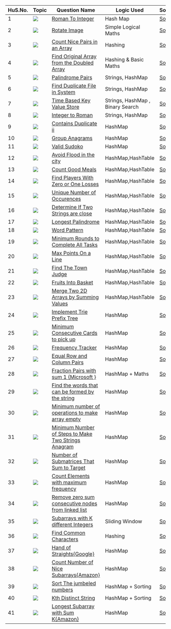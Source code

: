 HuS.No. | Topic | Question Name | Logic Used | Solution | Status |
------|---------------|------------|-------|------|------|
1 | ![](https://img.shields.io/badge/HashMaps-f0772b?style=for-the-badge&logo=array&logoColor=black) | [Roman To Integer](https://leetcode.com/problems/roman-to-integer/) | Hash Map | [Solution](https://github.com/himanshugupta09/LEETCODE_SOLUTIONS/blob/main/HashMaps_problems/Roman%20To%20Integer.cpp) | ✅ |
2 | ![](https://img.shields.io/badge/HashMaps-f0772b?style=for-the-badge&logo=array&logoColor=black) | [Rotate Image](https://leetcode.com/problems/rotate-image/) | Simple Logical Maths | [Solution](https://github.com/himanshugupta09/LEETCODE_SOLUTIONS/blob/main/HashMaps_problems/Rotate%20Image.py) | ✅ |
3 | ![](https://img.shields.io/badge/HashMaps-f0772b?style=for-the-badge&logo=array&logoColor=black) | [Count Nice Pairs in an Array](https://leetcode.com/problems/count-nice-pairs-in-an-array/) | Hashing| [Solution](https://github.com/himanshugupta09/LEETCODE_SOLUTIONS/blob/main/HashMaps_problems/Count%20Nice%20Pairs%20in%20an%20Array.cpp) | ✅ |
4 | ![](https://img.shields.io/badge/HashMaps-f0772b?style=for-the-badge&logo=array&logoColor=black) | [Find Original Array from the Doubled Array](https://leetcode.com/problems/find-original-array-from-doubled-array/) |Hashing & Basic Maths | [Solution](https://github.com/himanshugupta09/LEETCODE_SOLUTIONS/blob/main/HashMaps_problems/Find%20Original%20Array%20From%20Doubled%20Array.cpp) | ✅ |
5 | ![](https://img.shields.io/badge/HashMaps-f0772b?style=for-the-badge&logo=array&logoColor=black) | [Palindrome Pairs](https://leetcode.com/problems/palindrome-pairs/) |Strings, HashMap | [Solution](https://github.com/himanshugupta09/LEETCODE_SOLUTIONS/blob/main/HashMaps_problems/Palindrome%20Pairs.cpp) | ✅ |
6 | ![](https://img.shields.io/badge/HashMaps-f0772b?style=for-the-badge&logo=array&logoColor=black) | [Find Duplicate File in System](https://leetcode.com/problems/find-duplicate-file-in-system/) |Strings, HashMap | [Solution](https://github.com/himanshugupta09/LEETCODE_SOLUTIONS/blob/main/HashMaps_problems/Find%20Duplicate%20File%20in%20a%20System.cpp) | ✅ |
7 | ![](https://img.shields.io/badge/HashMaps-f0772b?style=for-the-badge&logo=array&logoColor=black) | [Time Based Key Value Store](https://leetcode.com/problems/time-based-key-value-store/) |Strings, HashMap , Binary Search| [Solution](https://github.com/himanshugupta09/LEETCODE_SOLUTIONS/blob/main/HashMaps_problems/time-based-key-value-store.cpp) | ✅ |
8 | ![](https://img.shields.io/badge/HashMaps-f0772b?style=for-the-badge&logo=array&logoColor=black) | [Integer to Roman](https://leetcode.com/problems/integer-to-roman/) |Strings, HashMap | [Solution](https://github.com/himanshugupta09/LEETCODE_SOLUTIONS/blob/main/HashMaps_problems/integer-to-roman.cpp) | ✅ |
9 | ![](https://img.shields.io/badge/HashMaps-f0772b?style=for-the-badge&logo=array&logoColor=black) | [Contains Duplicate ii](https://leetcode.com/problems/contains-duplicate-ii/) | HashMap | [Solution](https://github.com/himanshugupta09/LEETCODE_SOLUTIONS/blob/main/HashMaps_problems/contains-duplicate-ii.cpp) | ✅ |
10 | ![](https://img.shields.io/badge/HashMaps-f0772b?style=for-the-badge&logo=array&logoColor=black) | [Group Anagrams](https://leetcode.com/problems/group-anagrams/) | HashMap | [Solution](https://github.com/himanshugupta09/LEETCODE_SOLUTIONS/blob/main/HashMaps_problems/group-anagrams.cpp) | ✅ |
11 | ![](https://img.shields.io/badge/HashMaps-f0772b?style=for-the-badge&logo=array&logoColor=black) | [Valid Sudoko](https://leetcode.com/problems/valid-sudoko/) | HashMap | [Solution](https://github.com/himanshugupta09/LEETCODE_SOLUTIONS/blob/main/HashMaps_problems/valid-sudoko.cpp) | ✅ |
12 | ![](https://img.shields.io/badge/HashMaps-f0772b?style=for-the-badge&logo=array&logoColor=black) | [Avoid Flood in the city](https://leetcode.com/problems/avoid-flood-in-the-city/) | HashMap,HashTable | [Solution](https://github.com/himanshugupta09/LEETCODE_SOLUTIONS/blob/main/HashMaps_problems/avoid-flood-in-the-city.cpp) | ✅ |
13 | ![](https://img.shields.io/badge/HashMaps-f0772b?style=for-the-badge&logo=array&logoColor=black) | [Count Good Meals](https://leetcode.com/problems/count-good-meals/) | HashMap,HashTable | [Solution](https://github.com/himanshugupta09/LEETCODE_SOLUTIONS/blob/main/HashMaps_problems/count-good-meals.cpp) | ✅ |
14 | ![](https://img.shields.io/badge/HashMaps-f0772b?style=for-the-badge&logo=array&logoColor=black) | [Find Players With Zero or One Losses](https://leetcode.com/problems/find-players-with-zero-or-one-losses/) | HashMap,HashTable | [Solution](https://github.com/himanshugupta09/LEETCODE_SOLUTIONS/blob/main/HashMaps_problems/find-players-with-zero-or-one-losses.cpp) | ✅ |
15 | ![](https://img.shields.io/badge/HashMaps-f0772b?style=for-the-badge&logo=array&logoColor=black) | [Unique Number of Occurences](https://leetcode.com/problems/unique-number-of-occurrences/description/) | HashMap,HashTable | [Solution](https://github.com/himanshugupta09/LEETCODE_SOLUTIONS/blob/main/HashMaps_problems/unique-number-of-occurences.cpp) | ✅ |
16 | ![](https://img.shields.io/badge/HashMaps-f0772b?style=for-the-badge&logo=array&logoColor=black) | [Determine If Two Strings are close](https://leetcode.com/problems/determine-if-two-strings-are-close/description/) | HashMap,HashTable | [Solution](https://github.com/himanshugupta09/LEETCODE_SOLUTIONS/blob/main/HashMaps_problems/determine-if-two-strings-are-close.cpp) | ✅ |
17 | ![](https://img.shields.io/badge/HashMaps-f0772b?style=for-the-badge&logo=array&logoColor=black) | [Longest Palindrome](https://leetcode.com/problems/longest-palindrome/description/) | HashMap,HashTable | [Solution](https://github.com/himanshugupta09/LEETCODE_SOLUTIONS/blob/main/HashMaps_problems/longest-palindrome.cpp) | ✅ |
18 | ![](https://img.shields.io/badge/HashMaps-f0772b?style=for-the-badge&logo=array&logoColor=black) | [Word Pattern](https://leetcode.com/problems/word-pattern/description/) | HashMap,HashTable | [Solution](https://github.com/himanshugupta09/LEETCODE_SOLUTIONS/blob/main/HashMaps_problems/word-pattern.py) | ✅ |
19 | ![](https://img.shields.io/badge/HashMaps-f0772b?style=for-the-badge&logo=array&logoColor=black) | [ Minimum Rounds to Complete All Tasks](https://leetcode.com/problems/minimum-rounds-to-complete-all-tasks/description/) | HashMap,HashTable | [Solution](https://github.com/himanshugupta09/LEETCODE_SOLUTIONS/blob/main/HashMaps_problems/minimum-rounds-to-complete-all-tasks.cpp) | ✅ |
20 | ![](https://img.shields.io/badge/HashMaps-f0772b?style=for-the-badge&logo=array&logoColor=black) | [ Max Points On a Line](https://leetcode.com/problems/max-points-on-a-line/description/) | HashMap,HashTable | [Solution](https://github.com/himanshugupta09/LEETCODE_SOLUTIONS/blob/main/HashMaps_problems/max-points-on-a-line.cpp) | ✅ |
21 | ![](https://img.shields.io/badge/HashMaps-f0772b?style=for-the-badge&logo=array&logoColor=black) | [ Find The Town Judge](https://leetcode.com/problems/find-the-town-judge/description/) | HashMap,HashTable | [Solution](https://github.com/himanshugupta09/LEETCODE_SOLUTIONS/blob/main/HashMaps_problems/find-the-town-judge.cpp) | ✅ |
22 | ![](https://img.shields.io/badge/HashMaps-f0772b?style=for-the-badge&logo=array&logoColor=black) | [ Fruits Into Basket](https://leetcode.com/problems/fruits-into-basket/description/) | HashMap,HashTable | [Solution](https://github.com/himanshugupta09/LEETCODE_SOLUTIONS/blob/main/HashMaps_problems/fruits-into-basket.cpp) | ✅ |
23 | ![](https://img.shields.io/badge/HashMaps-f0772b?style=for-the-badge&logo=array&logoColor=black) | [ Merge Two 2D Arrays by Summing Values](https://leetcode.com/problems/merge-two-2d-arrays-by-summing-values/) | HashMap,HashTable | [Solution](https://github.com/himanshugupta09/LEETCODE_SOLUTIONS/blob/main/HashMaps_problems/merge-two-2d-arrays-by-summing-values.cpp) | ✅ |
24 | ![](https://img.shields.io/badge/HashMaps-f0772b?style=for-the-badge&logo=array&logoColor=black) | [Implement Trie Prefix Tree](https://leetcode.com/problems/implement-trie-prefix-tree/) | HashMap | [Solution](https://github.com/himanshugupta09/LEETCODE_SOLUTIONS/blob/main/HashMaps_problems/implement-trie-prefix-tree.cpp) | ✅ |
25 | ![](https://img.shields.io/badge/HashMaps-f0772b?style=for-the-badge&logo=array&logoColor=black) | [Minimum Consecutive Cards to pick up](https://leetcode.com/problems/minimum-consecutive-cards-to-pick-up/) | HashMap | [Solution](https://github.com/himanshugupta09/LEETCODE_SOLUTIONS/blob/main/HashMaps_problems/minimum-consecutive-cards-to-pick-up.cpp) | ✅ |
26 | ![](https://img.shields.io/badge/HashMaps-f0772b?style=for-the-badge&logo=array&logoColor=black) | [Frequency Tracker](https://leetcode.com/problems/frequency-tracker/) | HashMap | [Solution](https://github.com/himanshugupta09/LEETCODE_SOLUTIONS/blob/main/HashMaps_problems/frequency-tracker.cpp) | ✅ |
27 | ![](https://img.shields.io/badge/HashMaps-f0772b?style=for-the-badge&logo=array&logoColor=black) | [Equal Row and Column Pairs](https://leetcode.com/problems/equal-row-and-column-pairs/description/) | HashMap | [Solution](https://github.com/himanshugupta09/LEETCODE_SOLUTIONS/blob/main/HashMaps_problems/equal-row-and-column-pairs.cpp) | ✅ |
28 | ![](https://img.shields.io/badge/HashMaps-f0772b?style=for-the-badge&logo=array&logoColor=black) | [Fraction Pairs with sum 1 {Microsoft }](https://practice.geeksforgeeks.org/problems/fraction-pairs-with-sum-1/1) | HashMap + Maths | [Solution](https://github.com/himanshugupta09/LEETCODE_SOLUTIONS/blob/main/HashMaps_problems/fraction-pairs-with-sum-1.cpp) | ✅ |
29 | ![](https://img.shields.io/badge/HashMaps-f0772b?style=for-the-badge&logo=array&logoColor=black) | [Find the words that can be formed by the string](https://leetcode.com/problems/find-words-that-can-be-formed-by-characters/) | HashMap | [Solution](https://github.com/himanshugupta09/LEETCODE_SOLUTIONS/blob/main/HashMaps_problems/find-words-that-can-be-formed-by-string.cpp) | ✅ |
30 | ![](https://img.shields.io/badge/HashMaps-f0772b?style=for-the-badge&logo=array&logoColor=black) | [Minimum number of operations to make array empty](https://leetcode.com/problems/minimum-number-of-operations-to-make-array-empty/) | HashMap | [Solution](https://github.com/himanshugupta09/LEETCODE_SOLUTIONS/blob/main/HashMaps_problems/minimum-number-of-operations-to-make-array-empty.py) | ✅ |
31 | ![](https://img.shields.io/badge/HashMaps-f0772b?style=for-the-badge&logo=array&logoColor=black) | [Minimum Number of Steps to Make Two Strings Anagram](https://leetcode.com/problems/minimum-number-of-steps-to-make-two-strings-anagram/) | HashMap | [Solution](https://github.com/himanshugupta09/LEETCODE_SOLUTIONS/blob/main/HashMaps_problems/minimum-number-of-steps-to-make-two-strings-anagram.cpp) | ✅ |
32 | ![](https://img.shields.io/badge/HashMaps-f0772b?style=for-the-badge&logo=array&logoColor=black) | [Number of Submatrices That Sum to Target](https://leetcode.com/problems/number-of-submatrices-that-sum-to-target/) | HashMap | [Solution](https://github.com/himanshugupta09/LEETCODE_SOLUTIONS/blob/main/HashMaps_problems/number-of-submatrices-that-sum-to-target.cpp) | ✅ |
33 | ![](https://img.shields.io/badge/HashMaps-f0772b?style=for-the-badge&logo=array&logoColor=black) | [Count Elements with maximum frequency](https://leetcode.com/problems/count-elements-with-maximum-frequency/) | HashMap | [Solution](https://github.com/himanshugupta09/LEETCODE_SOLUTIONS/blob/main/HashMaps_problems/count-elements-with-maximum-frequency.cpp) | ✅ |
34 | ![](https://img.shields.io/badge/HashMaps-f0772b?style=for-the-badge&logo=array&logoColor=black) | [Remove zero sum consecutive nodes from linked list](https://leetcode.com/problems/remove-zero-sum-consecutive-nodes-from-linked-list/) | HashMap | [Solution](https://github.com/himanshugupta09/LEETCODE_SOLUTIONS/blob/main/HashMaps_problems/remove-zero-sum-consecutive-nodes-from-linked-list.cpp) | ✅ |
35 | ![](https://img.shields.io/badge/HashMaps-f0772b?style=for-the-badge&logo=array&logoColor=black) | [Subarrays with K different Integers](https://leetcode.com/problems/subarrays-with-k-different-integers/) | Sliding Window | [Solution](https://github.com/himanshugupta09/LEETCODE_SOLUTIONS/blob/main/HashMaps_problems/subarray-with-k-different-integers.cpp) | ✅ |
36 | ![](https://img.shields.io/badge/HashMaps-f0772b?style=for-the-badge&logo=array&logoColor=black) | [Find Common Characters](https://leetcode.com/problems/find-common-characters) | Hashing | [Solution](https://github.com/himanshugupta09/LEETCODE_SOLUTIONS/blob/main/HashMaps_problems/find-common-characters.cpp) | ✅ |
37 | ![](https://img.shields.io/badge/HashMaps-f0772b?style=for-the-badge&logo=array&logoColor=black) | [Hand of Straights{Google}](https://leetcode.com/problems/hand-of-straights/) | HashMap | [Solution](https://github.com/himanshugupta09/LEETCODE_SOLUTIONS/blob/main/HashMaps_problems/hand-of-straights.cpp) | ✅ |
38 | ![](https://img.shields.io/badge/HashMaps-f0772b?style=for-the-badge&logo=array&logoColor=black) | [Count Number of Nice Subarrays{Amazon}](https://leetcode.com/problems/count-number-of-nice-subarrays/) | HashMap | [Solution](https://github.com/himanshugupta09/LEETCODE_SOLUTIONS/blob/main/HashMaps_problems/count-number-of-nice-subarrays.cpp) | ✅ |
39 | ![](https://img.shields.io/badge/HashMaps-f0772b?style=for-the-badge&logo=array&logoColor=black) | [Sort The jumbeled numbers](https://leetcode.com/problems/sort-the-jumbeled-numbers/) | HashMap + Sorting | [Solution](https://github.com/himanshugupta09/LEETCODE_SOLUTIONS/blob/main/HashMaps_problems/sort-the-jumbeled-numbers.cpp) | ✅ |
40 | ![](https://img.shields.io/badge/HashMaps-f0772b?style=for-the-badge&logo=array&logoColor=black) | [Kth Distinct String](https://leetcode.com/problems/kth-distinct-string/) | HashMap + Sorting | [Solution](https://github.com/himanshugupta09/LEETCODE_SOLUTIONS/blob/main/HashMaps_problems/kth-distinct-string.cpp) | ✅ |
41 | ![](https://img.shields.io/badge/HashMaps-f0772b?style=for-the-badge&logo=array&logoColor=black) | [Longest Subarray with Sum K{Amazon}](https://www.geeksforgeeks.org/problems/longest-sub-array-with-sum-k0809/1) | HashMap  | [Solution](https://github.com/himanshugupta09/LEETCODE_SOLUTIONS/blob/main/HashMaps_problems/largest-subarray-with-sum-k.cpp) | ✅ |



















